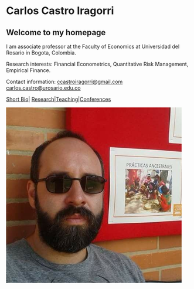 # Carlos Castro Iragorri

## Welcome to my homepage

I am associate professor at the Faculty of Economics at Universidad del Rosario in Bogota, Colombia.

Research interests: Financial Econometrics, Quantitative Risk Management, Empirical Finance. 

Contact information: [ccastroiragorri@gmail.com](ccastroiragorri@gmail.com)
                     [carlos.castro@urosario.edu.co](carlos.castro@urosario.edu.co)

[Short Bio](cv.md)| [Research](res.md)|[Teaching](teach.md)|[Conferences](conf.md)

![Me](fotoCarlos.jpg)
